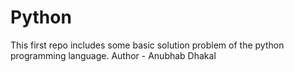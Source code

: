 # Python
This first repo includes some basic solution problem of the python programming language. 
Author - Anubhab Dhakal
